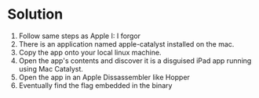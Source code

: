 # Solution

1. Follow same steps as Apple I: I forgor
2. There is an application named apple-catalyst installed on the mac.
3. Copy the app onto your local linux machine.
4. Open the app's contents and discover it is a disguised iPad app running using Mac Catalyst.
5. Open the app in an Apple Dissassembler like Hopper
6. Eventually find the flag embedded in the binary
